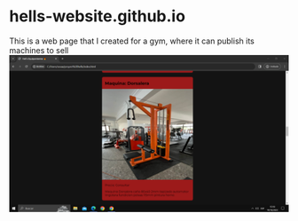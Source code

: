 # hells-website.github.io
This is a web page that I created for a gym, where it can publish its machines to sell
![Project Expositor](/expositor.png)
